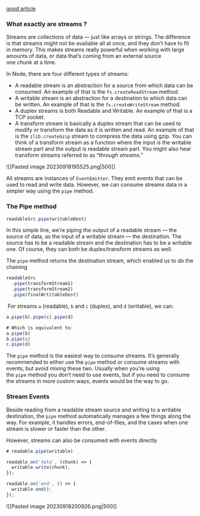 [good article](https://www.freecodecamp.org/news/node-js-streams-everything-you-need-to-know-c9141306be93/)

### What exactly are streams ?

Streams are collections of data — just like arrays or strings. The difference is that streams might not be available all at once, and they don’t have to fit in memory. This makes streams really powerful when working with large amounts of data, or data that’s coming from an external source one _chunk_ at a time.

In Node, there are four different types of streams:

- A readable stream is an abstraction for a source from which data can be consumed. An example of that is the `fs.createReadStream` method.
- A writable stream is an abstraction for a destination to which data can be written. An example of that is the `fs.createWriteStream` method.
- A duplex streams is both Readable and Writable. An example of that is a TCP socket.
- A transform stream is basically a duplex stream that can be used to modify or transform the data as it is written and read. An example of that is the `zlib.createGzip` stream to compress the data using gzip. You can think of a transform stream as a function where the input is the writable stream part and the output is readable stream part. You might also hear transform streams referred to as “_through streams_.”

![[Pasted image 20230918195525.png|500]]


All streams are instances of `EventEmitter`. They emit events that can be used to read and write data. However, we can consume streams data in a simpler way using the `pipe` method.

### The Pipe method

```js
readableSrc.pipe(writableDest)
```

In this simple line, we’re piping the output of a readable stream — the source of data, as the input of a writable stream — the destination. The source has to be a readable stream and the destination has to be a writable one. Of course, they can both be duplex/transform streams as well.

The `pipe` method returns the destination stream, which enabled us to do the chaining

```js
readableSrc
  .pipe(transformStream1)
  .pipe(transformStream2)
  .pipe(finalWrtitableDest)
```

 For streams `a` (readable), `b` and `c` (duplex), and `d` (writable), we can:
 
```js
a.pipe(b).pipe(c).pipe(d)

# Which is equivalent to:
a.pipe(b)
b.pipe(c)
c.pipe(d)
```

The `pipe` method is the easiest way to consume streams. It’s generally recommended to either use the `pipe` method or consume streams with events, but avoid mixing these two. Usually when you’re using the `pipe` method you don’t need to use events, but if you need to consume the streams in more custom ways, events would be the way to go.


### Stream Events

Beside reading from a readable stream source and writing to a writable destination, the `pipe` method automatically manages a few things along the way. For example, it handles errors, end-of-files, and the cases when one stream is slower or faster than the other.

However, streams can also be consumed with events directly

```js
# readable.pipe(writable)

readable.on('data', (chunk) => {
  writable.write(chunk);
});

readable.on('end', () => {
  writable.end();
});
```

![[Pasted image 20230918200926.png|500]]


